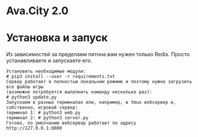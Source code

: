 # Ava.City 2.0
# Установка и запуск
Из зависимостей за пределами питона вам нужен только Redis. Просто устанавливаете и запускаете его.
```
Установить необходимые модули:
# pip3 install --user -r requirements.txt
Сервер работает в полностью локальном режиме и поэтому нужно загрузить все файлы игры
(возможно потребуется выполнить команду несколько раз):
# python3 update.py
Запускаем в разных терминалах или, например, в tmux вебсервер и, собственно, игровой сервер:
терминал 1: # python3 web.py
терминал 2: # python3 server.py
Готово, по умолчанию вебсервер работает по адресу http://127.0.0.1:8080
```
